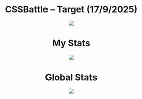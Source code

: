<h1 align="center">CSSBattle – Target (17/9/2025)</h1>

<p align="center">
  <img src="https://github.com/user-attachments/assets/b0a34987-a1f5-4f8b-85ad-b1018d2d06df">
</p>

<h1 align="center">My Stats</h1>

<p align="center">
  <img src="https://github.com/user-attachments/assets/1fba495d-374a-4bef-bafc-bd27fafb824a">
</p>

<h1 align="center">Global Stats</h1>

<p align="center">
  <img src="https://github.com/user-attachments/assets/435f0612-de46-4012-8faa-049077c55048">
</p>
